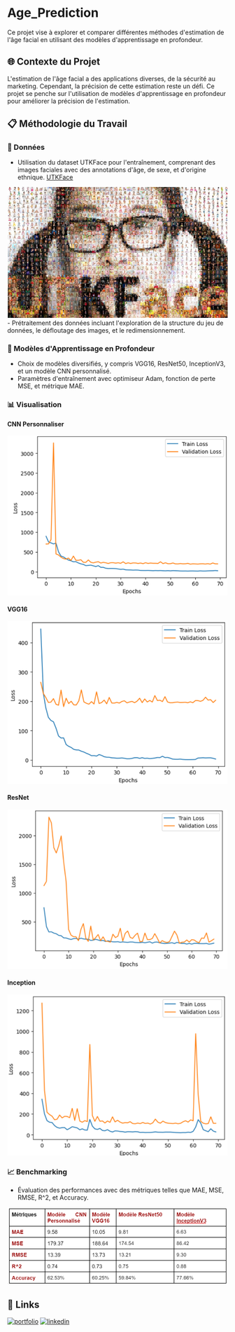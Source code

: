 # Age_Prediction

Ce projet vise à explorer et comparer différentes méthodes d'estimation de l'âge facial en utilisant des modèles d'apprentissage en profondeur.

## 🌐 Contexte du Projet

L'estimation de l'âge facial a des applications diverses, de la sécurité au marketing. Cependant, la précision de cette estimation reste un défi. Ce projet se penche sur l'utilisation de modèles d'apprentissage en profondeur pour améliorer la précision de l'estimation.

## 📋 Méthodologie du Travail

### 📂 Données
- Utilisation du dataset UTKFace pour l'entraînement, comprenant des images faciales avec des annotations d'âge, de sexe, et d'origine ethnique.
[UTKFace](https://susanqq.github.io/UTKFace/)
<img src="https://github.com/FatimaEzzahraElAyadi/Age_Prediction/blob/master/Images/Data.png">
- Prétraitement des données incluant l'exploration de la structure du jeu de données, le défloutage des images, et le redimensionnement.

### 🧠 Modèles d'Apprentissage en Profondeur
- Choix de modèles diversifiés, y compris VGG16, ResNet50, InceptionV3, et un modèle CNN personnalisé.
- Paramètres d'entraînement avec optimiseur Adam, fonction de perte MSE, et métrique MAE.

### 📊 Visualisation

#### CNN Personnaliser
<img src="https://github.com/FatimaEzzahraElAyadi/Age_Prediction/blob/master/Images/CNN_P.png">

#### VGG16
<img src="https://github.com/FatimaEzzahraElAyadi/Age_Prediction/blob/master/Images/VGG16.png">

#### ResNet
<img src="https://github.com/FatimaEzzahraElAyadi/Age_Prediction/blob/master/Images/ResNet.png">

#### Inception
<img src="https://github.com/FatimaEzzahraElAyadi/Age_Prediction/blob/master/Images/Inception.png">

### 📈 Benchmarking
- Évaluation des performances avec des métriques telles que MAE, MSE, RMSE, R^2, et Accuracy.
<img src="https://github.com/FatimaEzzahraElAyadi/Age_Prediction/blob/master/Images/Benchmarking.png">
  
## 🔗 Links
[![portfolio](https://img.shields.io/badge/my_portfolio-000?style=for-the-badge&logo=ko-fi&logoColor=white)](https://github.com/FatimaEzzahraElAyadi/)
[![linkedin](https://img.shields.io/badge/linkedin-0A66C2?style=for-the-badge&logo=linkedin&logoColor=white)](https://www.linkedin.com/in/fatima-ezzahra-el-ayadi-977bb5196/)
